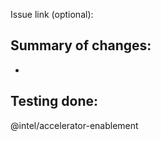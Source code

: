Issue link (optional): 

Summary of changes:
- 
- 

Testing done:
- 

@intel/accelerator-enablement
